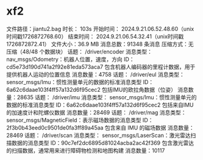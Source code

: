 # xf2
文件路径：jiantu2.bag
时长： 103s
开始时间： 2024.9.21.06.52.48.60（unix时间戳1726872768.60）
结束时间： 2024.9.21.06.54.32.41（unix时间戳1726872872.41）
文件大小：36.9 MB
消息总数：91348 条消息
压缩方式：无压缩（48/48 个数据块）
话题：
/driver/encoder
消息类型：
nav_msgs/Odometry：机器人位置，速度，方向   ID：cd5e73d190d741a2f92e81eda573aca7   包含机器人编码器的里程计数据，用于提供机器人运动的位置信息     消息数量：4758
话题：
/driver/eul
消息类型：
sensor_msgs/Imu：惯性测量单元的数据的标准消息类型 ID：6a62c6daae103f4ff57a132d6f95cec2   包括IMU的欧拉角数据（位姿）     消息数量：28635
话题：
/driver/imu
消息类型：
sensor_msgs/Imu：惯性测量单元的数据的标准消息类型 ID：6a62c6daae103f4ff57a132d6f95cec2   包括来自IMU的加速度计和陀螺仪数据     消息数量：28469
话题：
/driver/mag
消息类型：
sensor_msgs/MagneticField：表示磁场数据的消息类型 ID：2f3b0b43eed0c9501de0fa3ff89a45aa    包含来自 IMU 的磁场数据       消息数量：28469
话题：
/driver/scan
消息类型：
sensor_msgs/LaserScan：激光雷达扫描数据的消息类型 ID：90c7ef2dc6895d81024acba2ac42f369   包含激光雷达的扫描数据，通常用来进行障碍物检测和地图构建     消息数量：10117 
